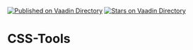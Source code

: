 [![Published on Vaadin  Directory](https://img.shields.io/badge/Vaadin%20Directory-published-00b4f0.svg)](https://vaadin.com/directory/component/css-tools)
[![Stars on Vaadin Directory](https://img.shields.io/vaadin-directory/star/css-tools.svg)](https://vaadin.com/directory/component/css-tools)

# CSS-Tools
